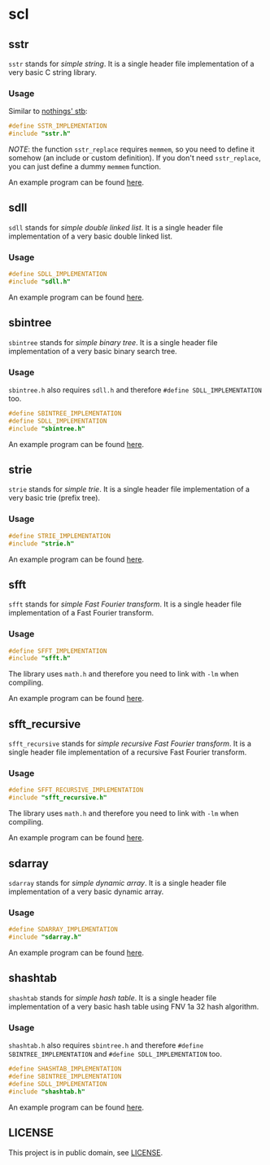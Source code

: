 # scl

## sstr

`sstr` stands for *simple string*. It is a single header file implementation of
a very basic C string library.

### Usage

Similar to [nothings' stb](https://github.com/nothings/stb):

```c
#define SSTR_IMPLEMENTATION
#include "sstr.h"
```

*NOTE*: the function `sstr_replace` requires `memmem`, so you need to define it
somehow (an include or custom definition). If you don't need `sstr_replace`,
you can just define a dummy `memmem` function.

An example program can be found [here](examples/sstr_example.c).

## sdll

`sdll` stands for *simple double linked list*. It is a single header file
implementation of a very basic double linked list.

### Usage

```c
#define SDLL_IMPLEMENTATION
#include "sdll.h"
```

An example program can be found [here](examples/sdll_example.c).

## sbintree

`sbintree` stands for *simple binary tree*. It is a single header file
implementation of a very basic binary search tree.

### Usage

`sbintree.h` also requires `sdll.h` and therefore `#define SDLL_IMPLEMENTATION`
too.

```c
#define SBINTREE_IMPLEMENTATION
#define SDLL_IMPLEMENTATION
#include "sbintree.h"
```

An example program can be found [here](examples/sbintree_example.c).

## strie

`strie` stands for *simple trie*. It is a single header file
implementation of a very basic trie (prefix tree).

### Usage

```c
#define STRIE_IMPLEMENTATION
#include "strie.h"
```

An example program can be found [here](examples/strie_example.c).

## sfft

`sfft` stands for *simple Fast Fourier transform*. It is a single header file
implementation of a Fast Fourier transform.

### Usage

```c
#define SFFT_IMPLEMENTATION
#include "sfft.h"
```

The library uses `math.h` and therefore you need to link with `-lm` when
compiling.

An example program can be found [here](examples/sfft_example.c).

## sfft_recursive

`sfft_recursive` stands for *simple recursive Fast Fourier transform*. It is a
single header file implementation of a recursive Fast Fourier transform.

### Usage

```c
#define SFFT_RECURSIVE_IMPLEMENTATION
#include "sfft_recursive.h"
```

The library uses `math.h` and therefore you need to link with `-lm` when
compiling.

An example program can be found [here](examples/sfft_recursive_example.c).

## sdarray

`sdarray` stands for *simple dynamic array*. It is a single header file
implementation of a very basic dynamic array.

### Usage

```c
#define SDARRAY_IMPLEMENTATION
#include "sdarray.h"
```

An example program can be found [here](examples/sdarray_example.c).

## shashtab

`shashtab` stands for *simple hash table*. It is a single header file
implementation of a very basic hash table using FNV 1a 32 hash algorithm.

### Usage

`shashtab.h` also requires `sbintree.h` and therefore `#define
SBINTREE_IMPLEMENTATION` and `#define SDLL_IMPLEMENTATION` too.

```c
#define SHASHTAB_IMPLEMENTATION
#define SBINTREE_IMPLEMENTATION
#define SDLL_IMPLEMENTATION
#include "shashtab.h"
```

An example program can be found [here](examples/shashtab_example.c).

## LICENSE

This project is in public domain, see [LICENSE](LICENSE).
